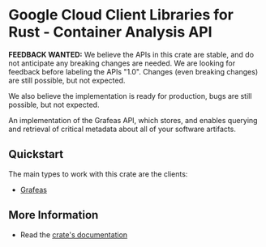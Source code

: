 # Google Cloud Client Libraries for Rust - Container Analysis API

<!-- Code generated by sidekick. DO NOT EDIT. -->

**FEEDBACK WANTED:** We believe the APIs in this crate are stable, and
do not anticipate any breaking changes are needed. We are looking for
feedback before labeling the APIs "1.0". Changes (even breaking changes)
are still possible, but not expected.

We also believe the implementation is ready for production, bugs are
still possible, but not expected.

An implementation of the Grafeas API, which stores, and enables querying and
retrieval of critical metadata about all of your software artifacts.

## Quickstart

The main types to work with this crate are the clients:

- [Grafeas]

## More Information

- Read the [crate's documentation](https://docs.rs/google-cloud-grafeas-v1/latest/google-cloud-grafeas-v1)

[Grafeas]: https://docs.rs/google-cloud-grafeas-v1/latest/google_cloud_grafeas_v1/client/struct.Grafeas.html
